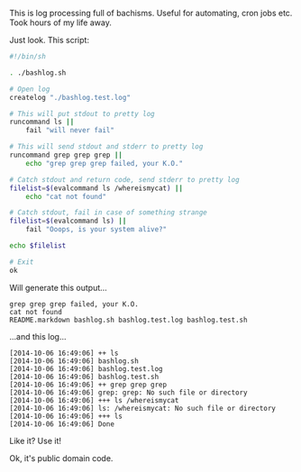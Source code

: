 This is log processing full of bachisms. Useful for automating, cron jobs etc. Took hours of my life away.

Just look. This script:

```bash
#!/bin/sh

. ./bashlog.sh

# Open log
createlog "./bashlog.test.log"

# This will put stdout to pretty log
runcommand ls ||
    fail "will never fail"

# This will send stdout and stderr to pretty log
runcommand grep grep grep ||
    echo "grep grep grep failed, your K.O."

# Catch stdout and return code, send stderr to pretty log
filelist=$(evalcommand ls /whereismycat) ||
    echo "cat not found"

# Catch stdout, fail in case of something strange
filelist=$(evalcommand ls) ||
    fail "Ooops, is your system alive?"

echo $filelist

# Exit
ok
```

Will generate this output...

```
grep grep grep failed, your K.O.
cat not found
README.markdown bashlog.sh bashlog.test.log bashlog.test.sh

```

...and this log...


```
[2014-10-06 16:49:06] ++ ls
[2014-10-06 16:49:06] bashlog.sh
[2014-10-06 16:49:06] bashlog.test.log
[2014-10-06 16:49:06] bashlog.test.sh
[2014-10-06 16:49:06] ++ grep grep grep
[2014-10-06 16:49:06] grep: grep: No such file or directory
[2014-10-06 16:49:06] +++ ls /whereismycat
[2014-10-06 16:49:06] ls: /whereismycat: No such file or directory
[2014-10-06 16:49:06] +++ ls
[2014-10-06 16:49:06] Done
```

Like it? Use it!

Ok, it's public domain code.
